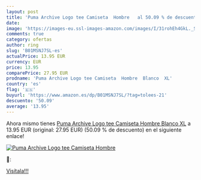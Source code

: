 ```yaml
---
layout: post
title: 'Puma Archive Logo tee Camiseta  Hombre   al 50.09 % de descuento'
date: 
image: 'https://images-eu.ssl-images-amazon.com/images/I/31rohEh4GkL._SL200_.jpg'
comments: true
category: ofertas
author: ring
slug: 'B01MSNJ7SL-es'
actualPrice: 13.95 EUR
currency: EUR
price: 13.95
comparePrice: 27.95 EUR
prodname: 'Puma Archive Logo tee Camiseta  Hombre  Blanco  XL'
country: 'es'
flag: '🇪🇸'
buyurl: 'https://www.amazon.es/dp/B01MSNJ7SL/?tag=tolees-21'
descuento: '50.09'
average: '13.95'
---
```


Ahora mismo tienes [Puma Archive Logo tee Camiseta  Hombre  Blanco  XL](https://www.amazon.es/dp/B01MSNJ7SL/?tag=tolees-21) a 13.95 EUR (original: 27.95 EUR) (50.09 %  de descuento) en el siguiente enlace!

[![Puma Archive Logo tee Camiseta  Hombre  ](https://images-eu.ssl-images-amazon.com/images/I/31rohEh4GkL._SL200_.jpg)](https://www.amazon.es/dp/B01MSNJ7SL/?tag=tolees-21)

🔎:


[Visítala!!!](https://www.amazon.es/dp/B01MSNJ7SL/?tag=tolees-21)
